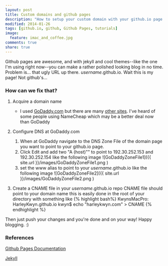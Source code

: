 ```yaml
---
layout: post
title: Custom domains and github pages
description: "How to setup your custom domain with your github.io page you've worked so hard on."
modified: 2014-01-26
tags: [github.io, github, Github Pages, tutorials]
image:
  feature: imac_and_coffee.jpg
comments: true
share: true
---
```


Github pages are awesome, and with jekyll and cool themes--like the one I'm using right now--you can make a rather polished looking blog in no time. Problem is... that ugly URL up there. _username_.github.io. Wait this is my page! Not github's...

### How can we fix that?

1. Acquire a domain name
   * I used [GoDaddy.com](http://www.godaddy.com/) but there are many [other sites](http://lifehacker.com/5683682/five-best-domain-name-registrars). I've heard of some people using NameCheap which may be a better deal now than GoDaddy
2. Configure DNS at GoDaddy.com
   1. When at GoDaddy navigate to the DNS Zone File of the domain page you want to point to your github.io page.
   2. Click Edit and add two "A (host)"" to point to 192.30.252.153 and 192.30.252.154 like the following image ![GoDaddyZoneFile1]({{ site.url }}/images/GoDaddyZoneFile1.png )
   3. set the www alias to point to your _username_.github.io like the following image ![GoDaddyZoneFile2]({{ site.url }}/images/GoDaddyZoneFile2.png )

3. Create a CNAME file in your _username_.github.io repo
   CNAME file should point to your domain name this is easily done in the root of your directory with something like
   {% highlight bash%} KwynsMacPro: HarleyKwyn.github.io kwyn$ echo "harleykwyn.com" > CNAME
   {% endhighlight %}

Then just push your changes and you're done and on your way! Happy blogging. :)

### References

[Github Pages Documentation](http://pages.github.com/)

[Jekyll](http://jekyllrb.com/)
